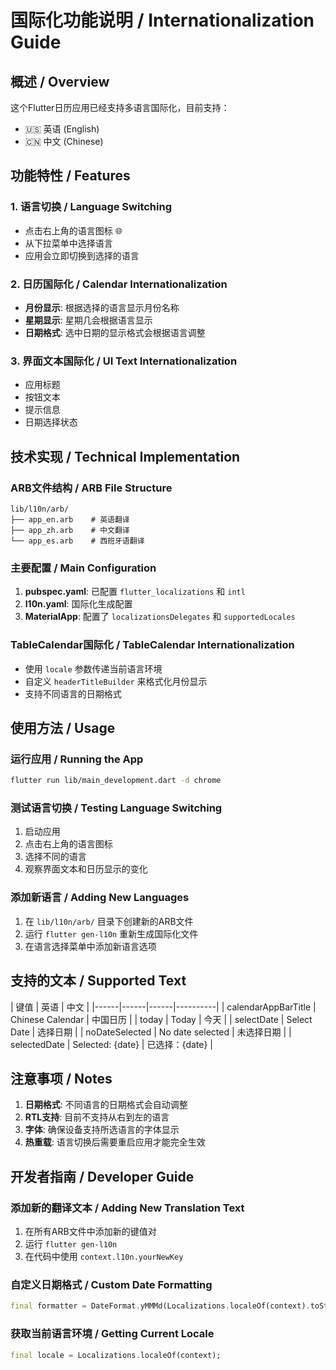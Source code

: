 # 国际化功能说明 / Internationalization Guide

## 概述 / Overview

这个Flutter日历应用已经支持多语言国际化，目前支持：
- 🇺🇸 英语 (English)
- 🇨🇳 中文 (Chinese)

## 功能特性 / Features

### 1. 语言切换 / Language Switching
- 点击右上角的语言图标 🌐
- 从下拉菜单中选择语言
- 应用会立即切换到选择的语言

### 2. 日历国际化 / Calendar Internationalization
- **月份显示**: 根据选择的语言显示月份名称
- **星期显示**: 星期几会根据语言显示
- **日期格式**: 选中日期的显示格式会根据语言调整

### 3. 界面文本国际化 / UI Text Internationalization
- 应用标题
- 按钮文本
- 提示信息
- 日期选择状态

## 技术实现 / Technical Implementation

### ARB文件结构 / ARB File Structure
```
lib/l10n/arb/
├── app_en.arb    # 英语翻译
├── app_zh.arb    # 中文翻译
└── app_es.arb    # 西班牙语翻译
```

### 主要配置 / Main Configuration
1. **pubspec.yaml**: 已配置 `flutter_localizations` 和 `intl`
2. **l10n.yaml**: 国际化生成配置
3. **MaterialApp**: 配置了 `localizationsDelegates` 和 `supportedLocales`

### TableCalendar国际化 / TableCalendar Internationalization
- 使用 `locale` 参数传递当前语言环境
- 自定义 `headerTitleBuilder` 来格式化月份显示
- 支持不同语言的日期格式

## 使用方法 / Usage

### 运行应用 / Running the App
```bash
flutter run lib/main_development.dart -d chrome
```

### 测试语言切换 / Testing Language Switching
1. 启动应用
2. 点击右上角的语言图标
3. 选择不同的语言
4. 观察界面文本和日历显示的变化

### 添加新语言 / Adding New Languages
1. 在 `lib/l10n/arb/` 目录下创建新的ARB文件
2. 运行 `flutter gen-l10n` 重新生成国际化文件
3. 在语言选择菜单中添加新语言选项

## 支持的文本 / Supported Text

| 键值 | 英语 | 中文 |
|------|------|------|----------|
| calendarAppBarTitle | Chinese Calendar | 中国日历 |
| today | Today | 今天 |
| selectDate | Select Date | 选择日期 |
| noDateSelected | No date selected | 未选择日期 |
| selectedDate | Selected: {date} | 已选择：{date} |

## 注意事项 / Notes

1. **日期格式**: 不同语言的日期格式会自动调整
2. **RTL支持**: 目前不支持从右到左的语言
3. **字体**: 确保设备支持所选语言的字体显示
4. **热重载**: 语言切换后需要重启应用才能完全生效

## 开发者指南 / Developer Guide

### 添加新的翻译文本 / Adding New Translation Text
1. 在所有ARB文件中添加新的键值对
2. 运行 `flutter gen-l10n`
3. 在代码中使用 `context.l10n.yourNewKey`

### 自定义日期格式 / Custom Date Formatting
```dart
final formatter = DateFormat.yMMMd(Localizations.localeOf(context).toString());
```

### 获取当前语言环境 / Getting Current Locale
```dart
final locale = Localizations.localeOf(context);
```
